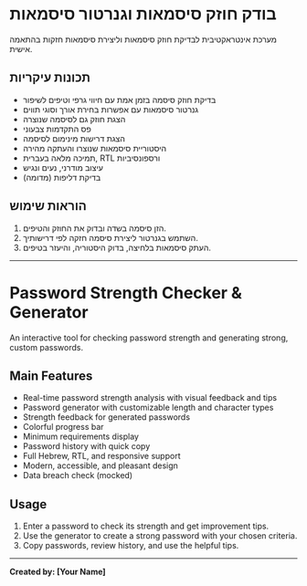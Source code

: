 # בודק חוזק סיסמאות וגנרטור סיסמאות

מערכת אינטראקטיבית לבדיקת חוזק סיסמאות וליצירת סיסמאות חזקות בהתאמה אישית.

## תכונות עיקריות
- בדיקת חוזק סיסמה בזמן אמת עם חיווי גרפי וטיפים לשיפור
- גנרטור סיסמאות עם אפשרות בחירת אורך וסוגי תווים
- הצגת חוזק גם לסיסמה שנוצרה
- פס התקדמות צבעוני
- הצגת דרישות מינימום לסיסמה
- היסטוריית סיסמאות שנוצרו והעתקה מהירה
- תמיכה מלאה בעברית, RTL ורספונסיביות
- עיצוב מודרני, נעים ונגיש
- בדיקת דליפות (מדומה)

## הוראות שימוש
1. הזן סיסמה בשדה ובדוק את החוזק והטיפים.
2. השתמש בגנרטור ליצירת סיסמה חזקה לפי דרישותיך.
3. העתק סיסמאות בלחיצה, בדוק היסטוריה, והיעזר בטיפים.

---

# Password Strength Checker & Generator

An interactive tool for checking password strength and generating strong, custom passwords.

## Main Features
- Real-time password strength analysis with visual feedback and tips
- Password generator with customizable length and character types
- Strength feedback for generated passwords
- Colorful progress bar
- Minimum requirements display
- Password history with quick copy
- Full Hebrew, RTL, and responsive support
- Modern, accessible, and pleasant design
- Data breach check (mocked)

## Usage
1. Enter a password to check its strength and get improvement tips.
2. Use the generator to create a strong password with your chosen criteria.
3. Copy passwords, review history, and use the helpful tips.

---

**Created by: [Your Name]**